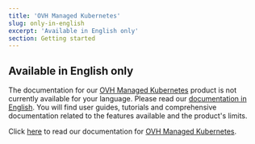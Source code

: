 ```yaml
---
title: 'OVH Managed Kubernetes'
slug: only-in-english
excerpt: 'Available in English only'
section: Getting started
---
```


## Available in English only

The documentation for our  [OVH Managed Kubernetes](https://www.ovh.nl/public-cloud/kubernetes/) product is not currently available for your language. Please read our [documentation in English](https://docs.ovh.com/gb/en/kubernetes/). You will find user guides, tutorials and comprehensive documentation related to the features available and the product's limits. 

Click [here](https://docs.ovh.com/gb/en/kubernetes/) to read our documentation for [OVH Managed Kubernetes](https://www.ovh.nl/public-cloud/kubernetes/).